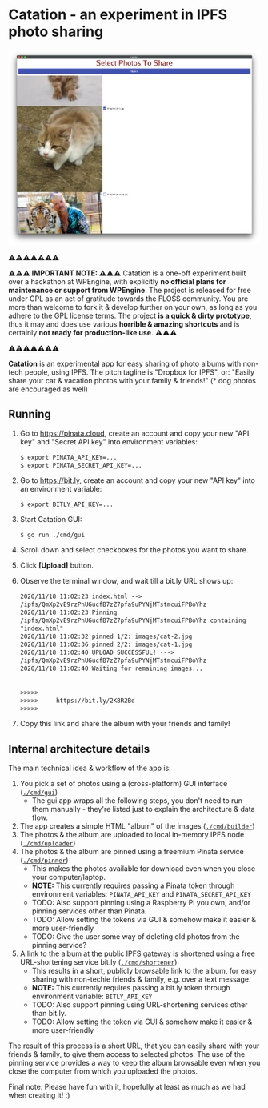 # Catation - an experiment in IPFS photo sharing

![GUI screenshot](images/screenshot.01.png)

⚠️⚠️⚠️⚠️⚠️⚠️⚠️

**⚠️⚠️⚠️ IMPORTANT NOTE: ⚠️⚠️⚠️** Catation is a one-off experiment built over a hackathon at WPEngine,
with explicitly **no official plans for maintenance or support from WPEngine**.
The project is released for free under GPL as an act of gratitude towards the FLOSS community.
You are more than welcome to fork it & develop further on your own,
as long as you adhere to the GPL license terms.
The project **is a quick & dirty prototype**,
thus it may and does use various **horrible & amazing shortcuts**
and is certainly **not ready for production-like use**. ⚠️⚠️⚠️

⚠️⚠️⚠️⚠️⚠️⚠️⚠️

**Catation** is an experimental app for easy sharing of photo albums with non-tech people, using IPFS.
The pitch tagline is "Dropbox for IPFS", or:
"Easily share your cat & vacation photos with your family & friends!"
(\* dog photos are encouraged as well)

## Running

 1. Go to https://pinata.cloud, create an account and copy your new "API key" and "Secret API key" into environment variables:

        $ export PINATA_API_KEY=...
        $ export PINATA_SECRET_API_KEY=...

 2. Go to https://bit.ly, create an account and copy your new "API key" into an environment variable:

        $ export BITLY_API_KEY=...

 3. Start Catation GUI:

        $ go run ./cmd/gui

 4. Scroll down and select checkboxes for the photos you want to share.
 5. Click **[Upload]** button.
 6. Observe the terminal window, and wait till a bit.ly URL shows up:

        2020/11/18 11:02:23 index.html --> /ipfs/QmXp2vE9rzPnUGucfB7zZ7pfa9uPYNjMTstmcuiFPBoYhz
        2020/11/18 11:02:23 Pinning /ipfs/QmXp2vE9rzPnUGucfB7zZ7pfa9uPYNjMTstmcuiFPBoYhz containing "index.html"
        2020/11/18 11:02:32 pinned 1/2: images/cat-2.jpg
        2020/11/18 11:02:36 pinned 2/2: images/cat-1.jpg
        2020/11/18 11:02:40 UPLOAD SUCCESSFUL! ---> /ipfs/QmXp2vE9rzPnUGucfB7zZ7pfa9uPYNjMTstmcuiFPBoYhz
        2020/11/18 11:02:40 Waiting for remaining images...
        
        
        >>>>>
        >>>>>     https://bit.ly/2K8R2Bd
        >>>>>

 7. Copy this link and share the album with your friends and family!

## Internal architecture details

The main technical idea & workflow of the app is:
 1. You pick a set of photos using a (cross-platform) GUI interface ([`./cmd/gui`](./cmd/gui))
    - The gui app wraps all the following steps, you don't need to run them manually - they're listed just to explain the architecture & data flow.
 2. The app creates a simple HTML "album" of the images ([`./cmd/builder`](./cmd/builder))
 3. The photos & the album are uploaded to local in-memory IPFS node ([`./cmd/uploader`](./cmd/uploader))
 4. The photos & the album are pinned using a freemium Pinata service ([`./cmd/pinner`](./cmd/pinner))
    - This makes the photos available for download even when you close your computer/laptop.
    - **NOTE:** This currently requires passing a Pinata token through environment variables: `PINATA_API_KEY` and `PINATA_SECRET_API_KEY`
    - TODO: Also support pinning using a Raspberry Pi you own, and/or pinning services other than Pinata.
    - TODO: Allow setting the tokens via GUI & somehow make it easier & more user-friendly
    - TODO: Give the user some way of deleting old photos from the pinning service?
 5. A link to the album at the public IPFS gateway is shortened using a free URL-shortening service bit.ly ([`./cmd/shortener`](./cmd/shortener))
    - This results in a short, publicly browsable link to the album, for easy sharing with non-techie friends & family, e.g. over a text message.
    - **NOTE:** This currently requires passing a bit.ly token through environment variable: `BITLY_API_KEY`
    - TODO: Also support pinning using URL-shortening services other than bit.ly.
    - TODO: Allow setting the token via GUI & somehow make it easier & more user-friendly

The result of this process is a short URL, that you can easily share with your friends & family, to give them access to selected photos.
The use of the pinning service provides a way to keep the album browsable even when you close the computer from which you uploaded the photos.

Final note: Please have fun with it, hopefully at least as much as we had when creating it! :)


